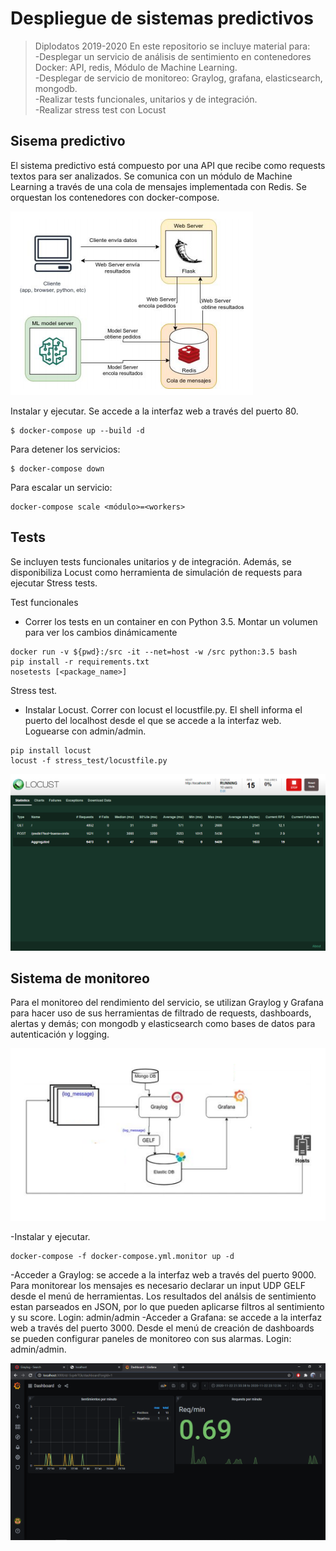 # Despliegue de sistemas predictivos
> Diplodatos 2019-2020
En este repositorio se incluye material para:  
-Desplegar un servicio de análisis de sentimiento en contenedores Docker: API, redis, Módulo de Machine Learning.   
-Desplegar de servicio de monitoreo: Graylog, grafana, elasticsearch, mongodb.  
-Realizar tests funcionales, unitarios y de integración.  
-Realizar stress test con Locust  


## Sisema predictivo
El sistema predictivo está compuesto por una API que recibe como requests textos para ser analizados. Se comunica con un módulo de Machine Learning a través de una cola de mensajes implementada con Redis. Se orquestan los contenedores con docker-compose.

![Arquitectura](/assets/sentiment_arch.png?raw=true)

Instalar y ejecutar. Se accede a la interfaz web a través del puerto 80.
```
$ docker-compose up --build -d
```

Para detener los servicios:

```
$ docker-compose down
```

Para escalar un servicio:
```
docker-compose scale <módulo>=<workers>
```

## Tests
Se incluyen tests funcionales unitarios y de integración. Además, se disponibiliza Locust como herramienta de simulación de requests para ejecutar Stress tests.

Test funcionales
- Correr los tests en un container en con Python 3.5. Montar un volumen para ver los cambios dinámicamente

```
docker run -v ${pwd}:/src -it --net=host -w /src python:3.5 bash
pip install -r requirements.txt
nosetests [<package_name>]
```

Stress test.
- Instalar Locust. Correr con locust el locustfile.py. El shell informa el puerto del localhost desde el que se accede a la interfaz web. Loguearse con admin/admin.

```
pip install locust
locust -f stress_test/locustfile.py
```
![Locust Charts](/assets/screen_locust.png?raw=true)

## Sistema de monitoreo
Para el monitoreo del rendimiento del servicio, se utilizan Graylog y Grafana para hacer uso de sus herramientas de filtrado de requests, dashboards, alertas y demás; con mongodb y elasticsearch como bases de datos para autenticación y logging.

![Arquitectura de Monitoreo](/assets/monitor_arch.png?raw=true)

-Instalar y ejecutar. 

```
docker-compose -f docker-compose.yml.monitor up -d
```

-Acceder a Graylog: se accede a la interfaz web a través del puerto 9000. Para monitorear los mensajes es necesario declarar un input UDP GELF desde el menú de herramientas. Los resultados del análsis de sentimiento estan parseados en JSON, por lo que pueden aplicarse filtros al sentimiento y su score. Login: admin/admin
-Acceder a Grafana: se accede a la interfaz web a través del puerto 3000. Desde el menú de creación de dashboards se pueden configurar paneles de monitoreo con sus alarmas. Login: admin/admin.

![Arquitectura](/assets/screen_grafana.png?raw=true)

